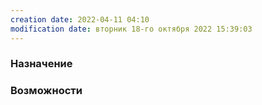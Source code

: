 ```yaml
---
creation date: 2022-04-11 04:10
modification date: вторник 18-го октября 2022 15:39:03
---
```


### Назначение

### Возможности 